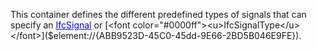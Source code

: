 This container defines the different predefined types of signals that can specify an [<font color="#0000ff"><u>IfcSignal</u></font>]($element://{15911371-83A2-4660-B0A2-B479E9560615})  or [<font color="#0000ff"><u>IfcSignalType</u></font>]($element://{ABB9523D-45C0-45dd-9E66-2BD5B046E9FE}).
